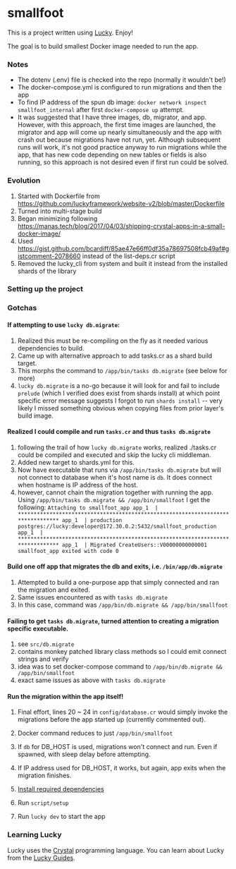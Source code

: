 # smallfoot

This is a project written using [Lucky](https://luckyframework.org). Enjoy!

The goal is to build smallest Docker image needed to run the app.

### Notes

* The dotenv (.env) file is checked into the repo (normally it wouldn't be!)
* The docker-compose.yml is configured to run migrations and then the app
* To find IP address of the spun db image: ```docker network inspect smallfoot_internal``` after first ```docker-compose up``` attempt.
* It was suggested that I have three images, db, migrator, and app.  However, with this approach,
the first time images are launched, the migrator and app will come up nearly simultaneously and the app with crash out because migrations have not run, yet.  Although subsequent runs will work, it's not good practice anyway to run migrations while the app, that has new code depending on new tables or fields is also running, so this approach is not desired even if first run could be solved.

### Evolution

1. Started with Dockerfile from https://github.com/luckyframework/website-v2/blob/master/Dockerfile
2. Turned into multi-stage build
3. Began minimizing following https://manas.tech/blog/2017/04/03/shipping-crystal-apps-in-a-small-docker-image/
4. Used https://gist.github.com/bcardiff/85ae47e66ff0df35a78697508fcb49af#gistcomment-2078660 instead of the list-deps.cr script
5. Removed the lucky_cli from system and built it instead from the installed shards of the library

### Setting up the project

### Gotchas

#### If attempting to use ```lucky db.migrate```:
  1. Realized this must be re-compiling on the fly as it needed various dependencies to build.
  2. Came up with alternative approach to add tasks.cr as a shard build target.
  3. This morphs the command to ```/app/bin/tasks db.migrate``` (see below for more)
  4. ```lucky db.migrate``` is a no-go because it will look for and fail to include ```prelude``` (which I verified does exist from shards install) at which point specific error message suggests I forgot to run ```shards install``` -- very likely I missed something obvious when copying files from prior layer's build image.


#### Realized I could compile and run ```tasks.cr``` and thus ```tasks db.migrate```
  1. following the trail of how ```lucky db.migrate``` works, realized ./tasks.cr could be compiled and executed and skip the lucky cli middleman.
  2. Added new target to shards.yml for this.
  3. Now have executable that runs via ```/app/bin/tasks db.migrate``` but will not connect to database when it's host name is ```db```.  It does connect when hostname is IP address of the host.
  4. however, cannot chain the migration together with running the app.  Using ```/app/bin/tasks db.migrate && /app/bin/smallfoot``` I get the following:
    ```
    Attaching to smallfoot_app
    app_1  | ********************************************************************************
    app_1  | production postgres://lucky:developer@172.30.0.2:5432/smallfoot_production
    app_1  | ********************************************************************************
    app_1  | Migrated CreateUsers::V00000000000001
    smallfoot_app exited with code 0
    ```

#### Build one off app that migrates the db and exits, i.e. ```/bin/app/db.migrate```

  1. Attempted to build a one-purpose app that simply connected and ran the migration and exited.
  2. Same issues encountered as with ```tasks db.migrate```
  3. In this case, command was ```/app/bin/db.migrate && /app/bin/smallfoot```

#### Failing to get ```tasks db.migrate```, turned attention to creating a migration specific executable. 

  1. see ```src/db.migrate```
  2. contains monkey patched library class methods so I could emit connect strings and verify
  3. idea was to set docker-compose command to ```/app/bin/db.migrate && /app/bin/smallfoot```
  4. exact same issues as above with ```tasks db.migrate```

#### Run the migration within the app itself!

  1. Final effort, lines 20 ~ 24 in ```config/database.cr``` would simply invoke the migrations before the app started up (currently commented out).
  2. Docker command reduces to just ```/app/bin/smallfoot```
  3. If ```db``` for DB_HOST is used, migrations won't connect and run.  Even if spawned, with sleep delay before attempting.  
  4. If IP address used for DB_HOST, it works, but again, app exits when the migration finishes.


1. [Install required dependencies](http://luckyframework.org/guides/installing.html#install-required-dependencies)
1. Run `script/setup`
1. Run `lucky dev` to start the app

### Learning Lucky

Lucky uses the [Crystal](https://crystal-lang.org) programming language. You can learn about Lucky from the [Lucky Guides](http://luckyframework.org/guides).

